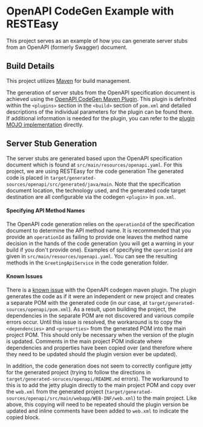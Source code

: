 # OpenAPI CodeGen Example with RESTEasy

This project serves as an example of how you can generate server stubs from an OpenAPI (formerly Swagger) document.

## Build Details

This project utilizes [Maven](https://maven.apache.org/) for build management.

The generation of server stubs from the OpenAPI specification document is achieved using the [OpenAPI CodeGen Maven Plugin](https://github.com/swagger-api/swagger-codegen/tree/master/modules/swagger-codegen-maven-plugin).
This plugin is definited within the `<plugins>` section in the `<build>` section of `pom.xml` and detailed descriptions of the individual parameters for the plugin can be found there.
If additional information is needed for the plugin, you can refer to the [plugin MOJO implementation](https://github.com/swagger-api/swagger-codegen/blob/master/modules/swagger-codegen-maven-plugin/src/main/java/io/swagger/codegen/plugin/CodeGenMojo.java) directly.

## Server Stub Generation

The server stubs are generated based upon the OpenAPI specification document which is found at `src/main/resources/openapi.yaml`.
For this project, we are using RESTEasy for the code generation
The generated code is placed in `target/generated-sources/openapi/src/generated/java/main`.
Note that the specification document location, the technology used, and the generated code target destination are all configurable via the codegen `<plugin>` in `pom.xml`.

#### Specifying API Method Names

The OpenAPI code generation relies on the `operationId` of the specification document to determine the API method name.
It is recommended that you provide an `operationId` as failing to provide one leaves the method name decision in the hands of the code generation (you will get a warning in your build if you don't provide one).
Examples of specifying the `operationId` are given in `src/main/resources/openapi.yaml`.
You can see the resulting methods in the `GreetingApiService` in the code generation folder.

#### Known Issues

There is a [known issue](https://github.com/swagger-api/swagger-codegen/issues/5410) with the OpenAPI codegen maven plugin.
The plugin generates the code as if it were an independent or new project and creates a separate POM with the generated code (in our case, at `target/generated-sources/openapi/pom.xml`).
As a result, upon building the project, the dependencies in the separate POM are not discovered and various compile errors occur.
Until this issue is resolved, the workaround is to copy the `<dependencies>` and `<properties>` from the generated POM into the main project POM.
This should only be necessary when the version of the plugin is updated.
Comments in the main project POM indicate where dependencies and properties have been copied over (and therefore where they need to be updated should the plugin version ever be updated).

In addition, the code generation does not seem to correctly configure jetty for the generated project (trying to follow the directions in `target/generated-soruces/openapi/README.md` errors).
The workaround to this is to add the jetty plugin directly to the main project POM and copy over the `web.xml` from the generated project (`target/generated-sources/openapi/src/main/webapp/WEB-INF/web.xml`) to the main project.
Like above, this copying will need to be repeated should the plugin version be updated and inline comments have been added to `web.xml` to indicate the copied block.
